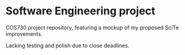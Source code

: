 # Software Engineering project
COS730 project repository, featuring a mockup of my proposed SciTe improvements.

Lacking testing and polish due to close deadlines.
